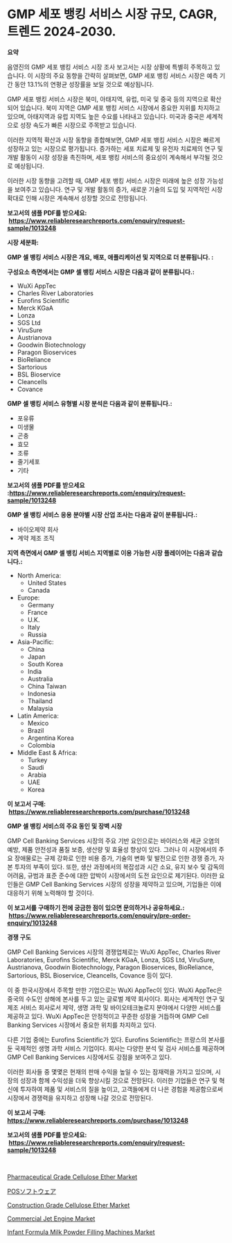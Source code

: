 <p><h1>GMP 세포 뱅킹 서비스 시장 규모, CAGR, 트렌드 2024-2030.</h1></p><p><strong>요약</strong></p>
<p><p>음영진의 GMP 세포 뱅킹 서비스 시장 조사 보고서는 시장 상황에 특별히 주목하고 있습니다. 이 시장의 주요 동향을 간략히 살펴보면, GMP 세포 뱅킹 서비스 시장은 예측 기간 동안 13.1%의 연평균 성장률을 보일 것으로 예상됩니다.</p><p>GMP 세포 뱅킹 서비스 시장은 북미, 아태지역, 유럽, 미국 및 중국 등의 지역으로 확산되어 있습니다. 북미 지역은 GMP 세포 뱅킹 서비스 시장에서 중요한 지위를 차지하고 있으며, 아태지역과 유럽 지역도 높은 수요를 나타내고 있습니다. 미국과 중국은 세계적으로 성장 속도가 빠른 시장으로 주목받고 있습니다.</p><p>이러한 지역적 확산과 시장 동향을 종합해보면, GMP 세포 뱅킹 서비스 시장은 빠르게 성장하고 있는 시장으로 평가됩니다. 증가하는 세포 치료제 및 유전자 치료제의 연구 및 개발 활동이 시장 성장을 촉진하며, 세포 뱅킹 서비스의 중요성이 계속해서 부각될 것으로 예상됩니다.</p><p>이러한 시장 동향을 고려할 때, GMP 세포 뱅킹 서비스 시장은 미래에 높은 성장 가능성을 보여주고 있습니다. 연구 및 개발 활동의 증가, 새로운 기술의 도입 및 지역적인 시장 확대로 인해 시장은 계속해서 성장할 것으로 전망됩니다.</p></p>
<p><strong>보고서의 샘플 PDF를 받으세요: &nbsp;<a href="https://www.reliableresearchreports.com/enquiry/request-sample/1013248">https://www.reliableresearchreports.com/enquiry/request-sample/1013248</a></strong></p>
<p><strong>시장 세분화:</strong></p>
<p><strong> GMP 셀 뱅킹 서비스 시장은 개요, 배포, 애플리케이션 및 지역으로 더 분류됩니다. :</strong></p>
<p><strong>구성요소 측면에서는 GMP 셀 뱅킹 서비스 시장은 다음과 같이 분류됩니다.:</strong></p>
<p><ul><li>WuXi AppTec</li><li>Charles River Laboratories</li><li>Eurofins Scientific</li><li>Merck KGaA</li><li>Lonza</li><li>SGS Ltd</li><li>ViruSure</li><li>Austrianova</li><li>Goodwin Biotechnology</li><li>Paragon Bioservices</li><li>BioReliance</li><li>Sartorious</li><li>BSL Bioservice</li><li>Cleancells</li><li>Covance</li></ul></p>
<p><strong> GMP 셀 뱅킹 서비스 유형별 시장 분석은 다음과 같이 분류됩니다.:</strong></p>
<p><ul><li>포유류</li><li>미생물</li><li>곤충</li><li>효모</li><li>조류</li><li>줄기세포</li><li>기타</li></ul></p>
<p><strong>보고서의 샘플 PDF를 받으세요 :<a href="https://www.reliableresearchreports.com/enquiry/request-sample/1013248">https://www.reliableresearchreports.com/enquiry/request-sample/1013248</a></strong></p>
<p><strong> GMP 셀 뱅킹 서비스 응용 분야별 시장 산업 조사는 다음과 같이 분류됩니다.:</strong></p>
<p><ul><li>바이오제약 회사</li><li>계약 제조 조직</li></ul></p>
<p><strong>지역 측면에서 GMP 셀 뱅킹 서비스 지역별로 이용 가능한 시장 플레이어는 다음과 같습니다.:</strong></p>
<p><ul>
    <li>
        North America:
        <ul>
            <li>United States</li>
            <li>Canada</li>
        </ul>
    </li>
    <li>
        Europe:
        <ul>
            <li>Germany</li>
            <li>France</li>
            <li>U.K.</li>
            <li>Italy</li>
            <li>Russia</li>
        </ul>
    </li>
    <li>
        Asia-Pacific:
        <ul>
            <li>China</li>
            <li>Japan</li>
            <li>South Korea</li>
            <li>India</li>
            <li>Australia</li>
            <li>China Taiwan</li>
            <li>Indonesia</li>
            <li>Thailand</li>
            <li>Malaysia</li>
        </ul>
    </li>
    <li>
        Latin America:
        <ul>
            <li>Mexico</li>
            <li>Brazil</li>
            <li>Argentina Korea</li>
            <li>Colombia</li>
        </ul>
    </li>
    <li>
        Middle East & Africa:
        <ul>
            <li>Turkey</li>
            <li>Saudi</li>
            <li>Arabia</li>
            <li>UAE</li>
            <li>Korea</li>
        </ul>
    </li>
    </ul></p>
<p><strong>이 보고서 구매: &nbsp;<a href="https://www.reliableresearchreports.com/purchase/1013248">https://www.reliableresearchreports.com/purchase/1013248</a></strong></p>
<p><strong>GMP 셀 뱅킹 서비스의 주요 동인 및 장벽 시장</strong></p>
<p><p>GMP Cell Banking Services 시장의 주요 기반 요인으로는 바이러스와 세균 오염의 예방, 제품 안전성과 품질 보증, 생산량 및 효율성 향상이 있다. 그러나 이 시장에서의 주요 장애물로는 규제 강화로 인한 비용 증가, 기술의 변화 및 발전으로 인한 경쟁 증가, 자본 투자의 부족이 있다. 또한, 생산 과정에서의 복잡성과 시간 소요, 유지 보수 및 감독의 어려움, 규범과 표준 준수에 대한 압박이 시장에서의 도전 요인으로 제기된다. 이러한 요인들은 GMP Cell Banking Services 시장의 성장을 제약하고 있으며, 기업들은 이에 대응하기 위해 노력해야 할 것이다.</p></p>
<p><strong>이 보고서를 구매하기 전에 궁금한 점이 있으면 문의하거나 공유하세요.: &nbsp;<a href="https://www.reliableresearchreports.com/enquiry/pre-order-enquiry/1013248">https://www.reliableresearchreports.com/enquiry/pre-order-enquiry/1013248</a></strong></p>
<p><strong>경쟁 구도</strong></p>
<p><p>GMP Cell Banking Services 시장의 경쟁업체로는 WuXi AppTec, Charles River Laboratories, Eurofins Scientific, Merck KGaA, Lonza, SGS Ltd, ViruSure, Austrianova, Goodwin Biotechnology, Paragon Bioservices, BioReliance, Sartorious, BSL Bioservice, Cleancells, Covance 등이 있다. </p><p>이 중 한국시장에서 주목할 만한 기업으로는 WuXi AppTec이 있다. WuXi AppTec은 중국의 수도인 상해에 본사를 두고 있는 글로벌 제약 회사이다. 회사는 세계적인 연구 및 제조 서비스 회사로서 제약, 생명 과학 및 바이오테크놀로지 분야에서 다양한 서비스를 제공하고 있다. WuXi AppTec은 안정적이고 꾸준한 성장을 거듭하며 GMP Cell Banking Services 시장에서 중요한 위치를 차지하고 있다.</p><p>다른 기업 중에는 Eurofins Scientific가 있다. Eurofins Scientific는 프랑스의 본사를 둔 국제적인 생명 과학 서비스 기업이다. 회사는 다양한 분석 및 검사 서비스를 제공하며 GMP Cell Banking Services 시장에서도 강점을 보여주고 있다.</p><p>이러한 회사들 중 몇몇은 현재의 판매 수익을 높일 수 있는 잠재력을 가지고 있으며, 시장의 성장과 함께 수익성을 더욱 향상시킬 것으로 전망된다. 이러한 기업들은 연구 및 혁신에 투자하여 제품 및 서비스의 질을 높이고, 고객들에게 더 나은 경험을 제공함으로써 시장에서 경쟁력을 유지하고 성장해 나갈 것으로 전망된다.</p></p>
<p><strong>이 보고서 구매: &nbsp; <a href="https://www.reliableresearchreports.com/purchase/1013248">https://www.reliableresearchreports.com/purchase/1013248</a></strong></p>
<p><strong>보고서의 샘플 PDF를 받으세요: &nbsp;<a href="https://www.reliableresearchreports.com/enquiry/request-sample/1013248">https://www.reliableresearchreports.com/enquiry/request-sample/1013248</a></strong><strong></strong></p>
<p>&nbsp;</p>
<p><p><a href="https://github.com/provorikovar/Market-Research-Report-List-3/blob/main/pharmaceutical-grade-cellulose-ether-market.md">Pharmaceutical Grade Cellulose Ether Market</a></p><p><a href="https://github.com/cbigkbh02719/Market-Research-Report-List-1/blob/main/9057713194415.md">POSソフトウェア</a></p><p><a href="https://github.com/angelajermaine/Market-Research-Report-List-2/blob/main/construction-grade-cellulose-ether-market.md">Construction Grade Cellulose Ether Market</a></p><p><a href="https://issuu.com/reportprime-2/docs/commercial-jet-engine-market-size-2030.pptx">Commercial Jet Engine Market</a></p><p><a href="https://issuu.com/reportprime-2/docs/infant-formula-milk-powder-filling-machines-market">Infant Formula Milk Powder Filling Machines Market</a></p></p>